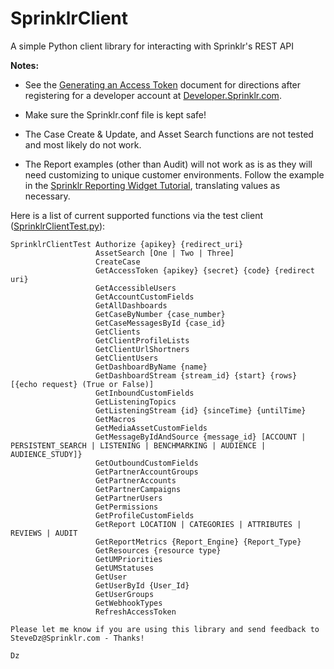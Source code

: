 # SprinklrClient
A simple Python client library for interacting with Sprinklr's REST API

**Notes:**
- See the [Generating an Access Token](Sprinklr%20Client%20Library%20-%20Generating%20an%20Access%20Token.pdf) document for directions after registering for a developer account at [Developer.Sprinklr.com](https://developer.sprinklr.com).

- Make sure the Sprinklr.conf file is kept safe!

- The Case Create & Update, and Asset Search functions are not tested and most likely do not work.

- The Report examples  (other than Audit) will not work as is as they will need customizing to unique customer environments. Follow the example in the [Sprinklr Reporting Widget Tutorial](https://developer.sprinklr.com/docs/read/api_tutorials/Sprinklr_Reporting_Widget_Tutorial), translating values as necessary.

Here is a list of current supported functions via the test client ([SprinklrClientTest.py](SprinklrClientTest.py)):

```
SprinklrClientTest Authorize {apikey} {redirect_uri}
                   AssetSearch [One | Two | Three]
                   CreateCase
                   GetAccessToken {apikey} {secret} {code} {redirect uri}
                   GetAccessibleUsers
                   GetAccountCustomFields
                   GetAllDashboards
                   GetCaseByNumber {case_number}
                   GetCaseMessagesById {case_id}
                   GetClients
                   GetClientProfileLists
                   GetClientUrlShortners
                   GetClientUsers
                   GetDashboardByName {name}
                   GetDashboardStream {stream_id} {start} {rows} [{echo request} (True or False)]
                   GetInboundCustomFields
                   GetListeningTopics
                   GetListeningStream {id} {sinceTime} {untilTime}
                   GetMacros
                   GetMediaAssetCustomFields
                   GetMessageByIdAndSource {message_id} [ACCOUNT | PERSISTENT_SEARCH | LISTENING | BENCHMARKING | AUDIENCE | AUDIENCE_STUDY]}
                   GetOutboundCustomFields
                   GetPartnerAccountGroups
                   GetPartnerAccounts
                   GetPartnerCampaigns
                   GetPartnerUsers
                   GetPermissions
                   GetProfileCustomFields
                   GetReport LOCATION | CATEGORIES | ATTRIBUTES | REVIEWS | AUDIT
                   GetReportMetrics {Report_Engine} {Report_Type}
                   GetResources {resource type}
                   GetUMPriorities
                   GetUMStatuses
                   GetUser
                   GetUserById {User_Id}
                   GetUserGroups
                   GetWebhookTypes
                   RefreshAccessToken

Please let me know if you are using this library and send feedback to SteveDz@Sprinklr.com - Thanks!

Dz
